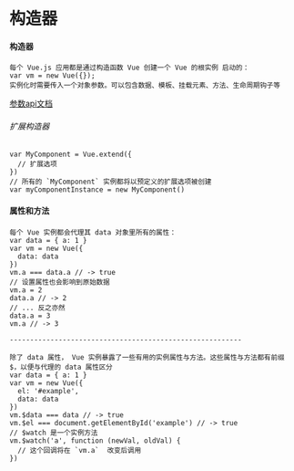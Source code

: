 # 构造器
#### 构造器
    每个 Vue.js 应用都是通过构造函数 Vue 创建一个 Vue 的根实例 启动的：
    var vm = new Vue({});
    实例化时需要传入一个对象参数。可以包含数据、模板、挂载元素、方法、生命周期钩子等
[参数api文档](http://cn.vuejs.org/v2/api/)
###### 扩展构造器

    var MyComponent = Vue.extend({
      // 扩展选项
    })
    // 所有的 `MyComponent` 实例都将以预定义的扩展选项被创建
    var myComponentInstance = new MyComponent()
#### 属性和方法
    每个 Vue 实例都会代理其 data 对象里所有的属性：
    var data = { a: 1 }
    var vm = new Vue({
      data: data
    })
    vm.a === data.a // -> true
    // 设置属性也会影响到原始数据
    vm.a = 2
    data.a // -> 2
    // ... 反之亦然
    data.a = 3
    vm.a // -> 3

    ---------------------------------------------------------

    除了 data 属性， Vue 实例暴露了一些有用的实例属性与方法。这些属性与方法都有前缀 $，以便与代理的 data 属性区分
    var data = { a: 1 }
    var vm = new Vue({
      el: '#example',
      data: data
    })
    vm.$data === data // -> true
    vm.$el === document.getElementById('example') // -> true
    // $watch 是一个实例方法
    vm.$watch('a', function (newVal, oldVal) {
      // 这个回调将在 `vm.a`  改变后调用
    })

